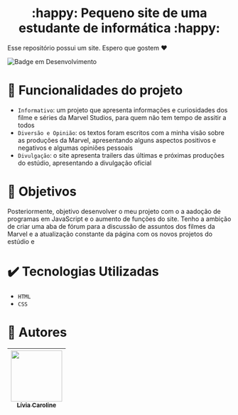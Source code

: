 
<h1 align="center">:happy: Pequeno site de uma estudante de informática :happy:</h1>
 
 <p>Esse repositório possui um site. Espero que gostem ❤️</p>
 
 
 ![Badge em Desenvolvimento](https://img.shields.io/badge/STATUS-Sem%20tempo%20para%20desenvolver-red)


 # :hammer: Funcionalidades do projeto

- `Informativo`: um projeto que apresenta informações e curiosidades dos filme e séries da Marvel Studios, para quem não tem tempo de assitir a todos
- `Diversão e Opinião`: os textos foram escritos com a minha visão sobre as produções da Marvel, apresentando alguns aspectos positivos e negativos e algumas opiniões pessoais
- `Divulgação`: o site apresenta trailers das últimas e próximas produções do estúdio, apresentando a divulgação oficial

# :eyes: Objetivos

Posteriormente, objetivo desenvolver o meu projeto com o a aadoção de programas em JavaScript e o aumento de funções do site. Tenho a ambição de criar uma aba de fórum para a discussão de assuntos dos filmes da Marvel e a atualização constante da página com os novos projetos do estúdio e 


# :heavy_check_mark: Tecnologias Utilizadas

- `HTML`
- `CSS`

# :woman: Autores

| [<img src="https://i.imgur.com/OO9DSbF.jpg" width=115><br><sub>Lívia Caroline</sub>](https://github.com/livinha11) |
| :---: |
